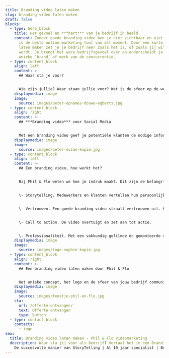 ```yaml
---
title: Branding video laten maken
slug: branding-video-laten-maken
draft: false
blocks:
  - type: hero_block
    title: Het gevoel en ***hart*** van je bedrijf in beeld
    content: Zonder goede branding video ben je niet zichtbaar en niet tastbaar. Het
      is de beste online marketing tool van dit moment. Door een korte film te
      laten maken zet je je bedrijf neer zoals het is, of zoals jij wilt dat het
      wordt. Je brengt het ware bedrijfsgevoel over en onderscheidt je met jouw
      unieke ‘brand’ of merk van de concurrentie.
  - type: content_block
    align: left
    content: >-
      ## Waar sta je voor?


      Wie zijn jullie? Waar staan jullie voor? Wat is de sfeer op de werkvloer? Hoe klinkt een tevreden klant? Dit vat je niet in tekst en afbeeldingen alleen. De kernwaarden van het bedrijf komen het beste over in een film gemaakt door Phil & Flo. Ideeën nodig?
    displaymedia: image
    image:
      source: images/peter-opnames-douwe-egberts.jpg
  - type: content_block
    align: right
    content: >-
      ## ***Branding video*** voor Social Media


      Met een branding video geef je potentiële klanten de nodige informatie en een inkijkje in je bedrijf. Maar belangrijker nog: je valt op. Een goede Branding video wordt snel opgepikt en via [YouTube](https://www.philenflo.nl/you-tube-marketing/), Instagram of LinkedIn talloze keren gedeeld. Een video zorgt voor gemiddeld 30 procent meer conversie op je site. Met een onprofessionele of zelfs helemaal geen bedrijfsfilm vis je achter het net: geen bereik, geen views, geen klanten.
    displaymedia: image
    image:
      source: images/peter-suzan-kopie.jpg
  - type: content_block
    align: left
    content: >-
      ## Een branding video, hoe werkt het?


      Bij Phil & Flo weten we hoe je indruk maakt. Dit zijn de belangrijkste ingrediënten voor een goede video.


      \- Storytelling. Medewerkers en klanten vertellen hun persoonlijke verhaal waarin de doelgroep zich herkent.


      \- Vertrouwen. Een goede branding video straalt vertrouwen uit. Het weerspiegelt de trots en het succes van de onderneming.


      \- Call to action. De video overtuigt en zet aan tot actie.


      \- Professionaliteit. Met een vakkundig gefilmde en gemonteerde video onderscheid je je direct van de vele amateuristische films op internet.
    displaymedia: image
    image:
      source: images/inge-sophie-kopie.jpg
  - type: content_block
    align: right
    content: >-
      ## Een branding video laten maken door Phil & Flo


      Het unieke concept, het logo en de sfeer van jouw bedrijf communiceer je het best door een branding video te laten maken. Onze specialisten stemmen de [bedrijfsfilm](https://www.philenflo.nl/bedrijfsfilm-laten-maken/) af op de stijl en toon van jouw doelgroep. Een branding video laten maken door Phil & Flo betekent een professionele productie met een verbluffend resultaat.
    displaymedia: image
    image:
      source: images/feestje-phil-en-flo.jpg
    cta:
      url: /offerte-ontvangen/
      text: Offerte ontvangen
      type: button
  - type: contact_block
    contacts:
      - inge
seo:
  title: Branding video laten maken - Phil & Flo Videomarketing
  description: Waar sta jij voor als bedrijf? Vertaal het in een Branding Video. |
    De succesvolle manier van StoryTelling | Al 10 jaar specialist | Bel ons nu
---
```

